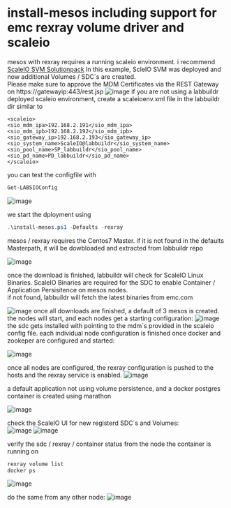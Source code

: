 # install-mesos including support for emc rexray volume driver and scaleio

mesos with rexray requires a running scaleio environment. i recommend [ScaleIO SVM Solutionpack](http://labbuildr.readthedocs.io/en/master/Solutionpacks///install-scaleiosvm.ps1)
In this example, ScleIO SVM was deployed and now additional Volumes / SDC´s are created.  
Please make sure to approve the MDM Certificates via the REST Gateway on https://gatewayip:443/rest.jsp
![image](https://cloud.githubusercontent.com/assets/8255007/17048627/a1774de8-4fe7-11e6-8f44-a4b174ad148a.png)
if you are not using a labbuildr deployed scaleio environment, create a scaleioenv.xml file in the labbuildr dir similar to
```
<scaleio>
<sio_mdm_ipa>192.168.2.191</sio_mdm_ipa>
<sio_mdm_ipb>192.168.2.192</sio_mdm_ipb>
<sio_gateway_ip>192.168.2.193</sio_gateway_ip>
<sio_system_name>ScaleIO@labbuildr</sio_system_name>
<sio_pool_name>SP_labbuildr</sio_pool_name>
<sio_pd_name>PD_labbuildr</sio_pd_name>
</scaleio>
```

you can test the configfile with
```Powershell
Get-LABSIOConfig
```
![image](https://cloud.githubusercontent.com/assets/8255007/17048878/9202426c-4fe9-11e6-9620-80a7399d13dd.png)

we start the dployment using  
```Powershell
.\install-mesos.ps1 -Defaults -rexray
```
mesos / rexray requires the Centos7 Master. if it is not found in the defaults Masterpath, it will be dowbloaded and extracted from labbuildr repo

![image](https://cloud.githubusercontent.com/assets/8255007/17048923/d76e8d60-4fe9-11e6-9af9-f1e16357a234.png)

once the download is finished, labbuildr will check for ScaleIO Linux Binaries. 
ScaleIO Binaries are required for the SDC to enable Container / Application Persisitence on mesos nodes.   
if not found, labbuildr will fetch the latest binaries from emc.com

![image](https://cloud.githubusercontent.com/assets/8255007/17048985/5a4367d8-4fea-11e6-84d2-2fb6545d231c.png)
once all downloads are finished, a default of 3 mesos is created. the nodes will start, and each nodes get a starting configuration:
![image](https://cloud.githubusercontent.com/assets/8255007/17049211/2edf1d2e-4fec-11e6-9b32-1a9b410325f2.png)
the sdc gets installed with pointing to the mdm`s provided in the scaleio config file.
each individual node configuration is finished once docker and zookeper are configured and started:

![image](https://cloud.githubusercontent.com/assets/8255007/17049283/a5d571a8-4fec-11e6-8bd7-c2c7412c5b1b.png)

once all nodes are configured, the rexray configuration is pushed to the hosts and the rexray service is enabled.
![image](https://cloud.githubusercontent.com/assets/8255007/17051495/585c718a-4ff9-11e6-8768-edb87deb2947.png)

a default application not using volume persistence, and a docker postgres container is created using marathon

![image](https://cloud.githubusercontent.com/assets/8255007/17049471/cd1e7f2e-4fed-11e6-9853-ee03c04eff38.png)

check the ScaleIO UI for new registerd SDC´s and Volumes:  
![image](https://cloud.githubusercontent.com/assets/8255007/17049505/fcbce662-4fed-11e6-9dd6-8d94e7992608.png)
![image](https://cloud.githubusercontent.com/assets/8255007/17049519/0feb5322-4fee-11e6-9985-7740ff2dd014.png)

verify the sdc / rexray / container status from the node the container is running on 
````bash
rexray volume list
docker ps
````
![image](https://cloud.githubusercontent.com/assets/8255007/17049648/d6157758-4fee-11e6-9d87-88c642d2fede.png)

do the same from any other node: 
![image](https://cloud.githubusercontent.com/assets/8255007/17049676/f80986ba-4fee-11e6-900e-6da0c2d2337f.png)


